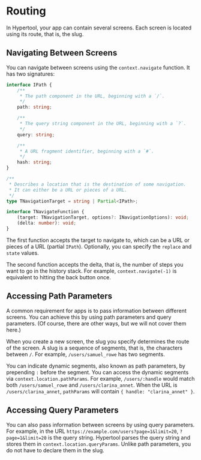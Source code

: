 # Routing

In Hypertool, your app can contain several screens. Each screen is located using
its route, that is, the slug.

## Navigating Between Screens

You can navigate between screens using the `context.navigate` function.
It has two signatures:

```typescript
interface IPath {
    /**
     * The path component in the URL, beginning with a `/`.
     */
    path: string;

    /**
     * The query string component in the URL, beginning with a `?`.
     */
    query: string;

    /**
     * A URL fragment identifier, beginning with a `#`.
     */
    hash: string;
}

/**
 * Describes a location that is the destination of some navigation.
 * It can either be a URL or pieces of a URL.
 */
type TNavigationTarget = string | Partial<IPath>;

interface TNavigateFunction {
    (target: TNavigationTarget, options?: INavigationOptions): void;
    (delta: number): void;
}
```

The first function accepts the target to navigate to, which can be a URL
or pieces of a URL (partial `IPath`). Optionally, you can specify the `replace`
and `state` values.

The second function accepts the delta, that is, the number of steps you want to
go in the history stack. For example, `context.navigate(-1)` is equivalent to
hitting the back button once.

## Accessing Path Parameters

A common requirement for apps is to pass information between different screens.
You can achieve this by using path parameters and query parameters. (Of course,
there are other ways, but we will not cover them here.)

When you create a new screen, the slug you specify determines the route of the
screen. A slug is a sequence of segments, that is, the characters between `/`.
For example, `/users/samuel_rowe` has two segments.

You can indicate dynamic segments, also known as path parameters, by prepending
`:` before the segment. You can access the dynamic segments via
`context.location.pathParams`. For example, `/users/:handle` would match both
`/users/samuel_rowe` and `/users/clarina_annet`. When the URL is `/users/clarina_annet`,
`pathParams` will contain `{ handle: "clarina_annet" }`.

## Accessing Query Parameters

You can also pass information between screens by using query parameters.
For example, in the URL `https://example.com/users?page=1&limit=20`,
`?page=1&limit=20` is the query string. Hypertool parses the query string and
stores them in `context.location.queryParams`. Unlike path parameters, you do
not have to declare them in the slug.
